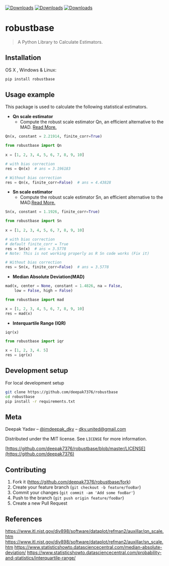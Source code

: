 [![Downloads](https://pepy.tech/badge/robustbase)](https://pepy.tech/project/robustbase)
[![Downloads](https://pepy.tech/badge/robustbase/month)](https://pepy.tech/project/robustbase/month)
[![Downloads](https://pepy.tech/badge/robustbase/week)](https://pepy.tech/project/robustbase/week)
# robustbase
> A Python Library to Calculate Estimators.

## Installation

OS X , Windows & Linux:

```sh
pip install robustbase
```
## Usage example

This package is used to calculate the following statistical estimators.

* **Qn scale estimator**
    * Compute the robust scale estimator Qn, an efficient alternative to the MAD. [Read More.](https://rdrr.io/rforge/robustbase/man/Qn.html)
```python
Qn(x, constant = 2.21914, finite_corr=True)
```

```python
from robustbase import Qn
  
x = [1, 2, 3, 4, 5, 6, 7, 8, 9, 10]

# with bias correction
res = Qn(x)  # ans = 3.196183

# Without bias correction
res = Qn(x, finite_corr=False)  # ans = 4.43828

```

* **Sn scale estimator**
    * Compute the robust scale estimator Sn, an efficient alternative to the MAD.[Read More.](https://rdrr.io/rforge/robustbase/man/Sn.html)

```python
Sn(x, constant = 1.1926, finite_corr=True)

```

```python
from robustbase import Sn
  
x = [1, 2, 3, 4, 5, 6, 7, 8, 9, 10]

# with bias correction
# default finite_corr = True
res = Sn(x)  # ans = 3.5778 
# Note: This is not working properly as R Sn code works (Fix it)

# Without bias correction
res = Sn(x, finite_corr=False)  # ans = 3.5778

```

* **Median Absolute Deviation(MAD)**

```python
mad(x, center = None, constant = 1.4826, na = False,
    low = False, high = False)
```

```python
from robustbase import mad

x = [1, 2, 3, 4, 5, 6, 7, 8, 9, 10]
res = mad(x)

```
* **Interquartile Range (IQR)**

```python
iqr(x)
```

```python
from robustbase import iqr

x = [1, 2, 3, 4. 5]
res = iqr(x)
```

## Development setup

For local development setup

```sh
git clone https://github.com/deepak7376/robustbase
cd robustbase
pip install -r requirements.txt
```

## Meta

Deepak Yadav – [@imdeepak_dky](https://twitter.com/imdeepak_dky) – dky.united@gmail.com

Distributed under the MIT license. See ``LICENSE`` for more information.

[https://github.com/deepak7376/robustbase/blob/master/LICENSE](https://github.com/deepak7376)

## Contributing

1. Fork it (<https://github.com/deepak7376/robustbase/fork>)
2. Create your feature branch (`git checkout -b feature/fooBar`)
3. Commit your changes (`git commit -am 'Add some fooBar'`)
4. Push to the branch (`git push origin feature/fooBar`)
5. Create a new Pull Request

## References
https://www.itl.nist.gov/div898/software/dataplot/refman2/auxillar/qn_scale.htm
https://www.itl.nist.gov/div898/software/dataplot/refman2/auxillar/sn_scale.htm
https://www.statisticshowto.datasciencecentral.com/median-absolute-deviation/
https://www.statisticshowto.datasciencecentral.com/probability-and-statistics/interquartile-range/